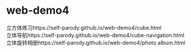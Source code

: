 # web-demo4
立方体练习https://self-parody.github.io/web-demo4/cube.html<br>
立体导航https://self-parody.github.io/web-demo4/cube-navigation.html<br>
立体旋转相册https://self-parody.github.io/web-demo4/photo album.html
